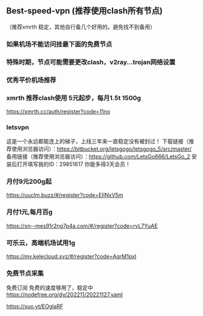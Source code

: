 ## Best-speed-vpn (推荐使用clash所有节点)
 （推荐xmrth 稳定，其他自行备几个好用的。避免找不到备用）
### 如果机场不能访问挂最下面的免费节点
### 特殊时期，节点可能需要更改clash，v2ray…trojan网络设置
  
### 优秀平价机场推荐

### xmrth 推荐clash使用 5元起步，每月1.5t 1500g
https://xmrth.cc/auth/register?code=11no

### letsvpn
这是一个永远都能连上的梯子，上线三年来一直稳定没有被封过！
下载链接（推荐使用浏览器访问）：https://bitbucket.org/letsgogo/letsgogo_5/src/master/
备用链接（推荐使用浏览器访问）：https://github.com/LetsGo666/LetsGo_2
安装后打开填写我的ID：29851617 你能多得3天会员！


### 月付9元200g起
https://uuclm.buzz/#/register?code=EIINxV5m

### 月付1元,每月百g
https://xn--mes91r2ng7p4a.com/#/register?code=rvL7YuAE

### 可乐云，高端机场试用1g
https://my.kelecloud.xyz/#/register?code=AqrM1pxI

### 免费节点采集
免费订阅
免费的速度够用了，稳定中
https://nodefree.org/dy/202211/20221127.yaml

https://suo.yt/EOglaRF
